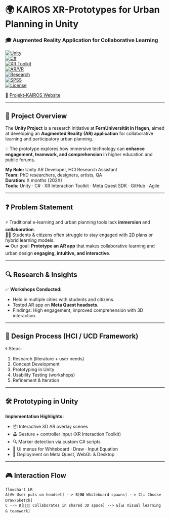 # 🌍 KAIROS XR-Prototypes for Urban Planning in Unity  
### 🎓 Augmented Reality Application for Collaborative Learning  

[![Unity](https://img.shields.io/badge/Engine-Unity-000?logo=unity&logoColor=white)](https://unity.com/)  
[![C#](https://img.shields.io/badge/Code-C%23-239120?logo=c-sharp&logoColor=white)](https://learn.microsoft.com/en-us/dotnet/csharp/)  
[![XR Toolkit](https://img.shields.io/badge/Framework-XR%20Interaction%20Toolkit-blue?logo=unity&logoColor=white)](https://docs.unity3d.com/Packages/com.unity.xr.interaction.toolkit@2.0/manual/index.html)  
[![AR/VR](https://img.shields.io/badge/Focus-AR%20%7C%20VR-ff69b4?logo=oculus&logoColor=white)](https://www.oculus.com/)  
[![Research](https://img.shields.io/badge/Domain-HCI%20%7C%20UX-orange)](https://en.wikipedia.org/wiki/Human–computer_interaction)  
[![SPSS](https://img.shields.io/badge/Analysis-SPSS-lightgrey?logo=ibm&logoColor=blue)](https://www.ibm.com/spss)  
[![License](https://img.shields.io/badge/License-MIT-green.svg)](LICENSE)  

🔗 [Projekt-KAIROS Website](https://www.projekt-kairos.de)  


---

## 📖 Project Overview  
The **Unity Project** is a research initiative at **FernUniversität in Hagen**, aimed at developing an **Augmented Reality (AR) application** for collaborative learning and participatory urban planning.  

💡 The prototype explores how immersive technology can **enhance engagement, teamwork, and comprehension** in higher education and public forums.  

**My Role:** Unity AR Developer, HCI Research Assistant  
**Team:** PhD researchers, designers, artists, QA  
**Duration:** X months (202X)  
**Tools:** Unity · C# · XR Interaction Toolkit · Meta Quest SDK · GitHub · Agile  

---

## ❓ Problem Statement  
⚡ Traditional e-learning and urban planning tools lack **immersion** and **collaboration**.  
👩‍🎓 Students & citizens often struggle to stay engaged with 2D plans or hybrid learning models.  
➡️ Our goal: **Prototype an AR app** that makes collaborative learning and urban design **engaging, intuitive, and interactive**.  

---

## 🔍 Research & Insights  
✅ **Workshops Conducted:**  
- Held in multiple cities with students and citizens.  
- Tested AR app on **Meta Quest headsets**.  
- Findings: High engagement, improved comprehension with 3D interaction.  

---

## 🎨 Design Process (HCI / UCD Framework)  
🌀 Steps:  
1. Research (literature + user needs)  
2. Concept Development  
3. Prototyping in Unity  
4. Usability Testing (workshops)  
5. Refinement & Iteration  

---

## 🛠 Prototyping in Unity  
**Implementation Highlights:**  
- 📦 Interactive 3D AR overlay scenes  
- 🕹 Gesture + controller input (XR Interaction Toolkit)  
- 🔍 Marker detection via custom C# scripts  
- 📝 UI menus for Whiteboard · Draw · Input Equation  
- 🚀 Deployment on Meta Quest, WebGL & Desktop  

---

## 🎮 Interaction Flow  
```mermaid
flowchart LR
A[👓 User puts on headset] --> B[🖼 Whiteboard spawns] --> C[✏️ Choose Draw/Sketch]  
C --> D[🧑‍🤝‍🧑 Collaborates in shared 3D space] --> E[📊 Visual learning & teamwork]
